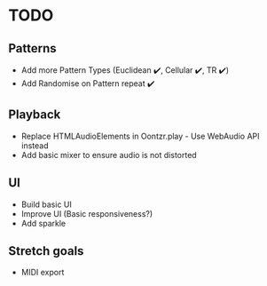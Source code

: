 # TODO

## Patterns

- Add more Pattern Types (Euclidean :heavy_check_mark:, Cellular :heavy_check_mark:, TR :heavy_check_mark:)
- Add Randomise on Pattern repeat :heavy_check_mark:

## Playback

- Replace HTMLAudioElements in Oontzr.play - Use WebAudio API instead
- Add basic mixer to ensure audio is not distorted

## UI

- Build basic UI
- Improve UI (Basic responsiveness?)
- Add sparkle

## Stretch goals

- MIDI export